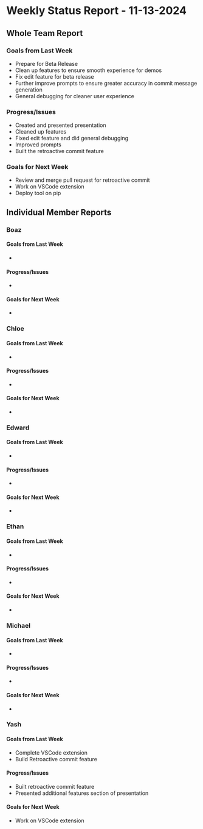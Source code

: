 # Weekly Status Report - 11-13-2024

## Whole Team Report

### Goals from Last Week
- Prepare for Beta Release 
- Clean up features to ensure smooth experience for demos
- Fix edit feature for beta release
- Further improve prompts to ensure greater accuracy in commit message generation
- General debugging for cleaner user experience 

### Progress/Issues
- Created and presented presentation
- Cleaned up features
- Fixed edit feature and did general debugging
- Improved prompts
- Built the retroactive commit feature

### Goals for Next Week
- Review and merge pull request for retroactive commit
- Work on VSCode extension
- Deploy tool on pip

## Individual Member Reports

### Boaz

#### Goals from Last Week
- 

#### Progress/Issues
- 

#### Goals for Next Week
- 

### Chloe

#### Goals from Last Week
- 

#### Progress/Issues
- 

#### Goals for Next Week
- 

### Edward

#### Goals from Last Week
- 

#### Progress/Issues
- 

#### Goals for Next Week
- 

### Ethan

#### Goals from Last Week
- 

#### Progress/Issues
- 

#### Goals for Next Week
- 

### Michael

#### Goals from Last Week
- 

#### Progress/Issues
- 

#### Goals for Next Week
- 

### Yash

#### Goals from Last Week
- Complete VSCode extension
- Build Retroactive commit feature

#### Progress/Issues
- Built retroactive commit feature
- Presented additional features section of presentation

#### Goals for Next Week
- Work on VSCode extension
